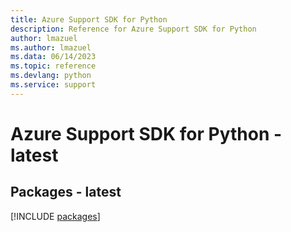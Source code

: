 ```yaml
---
title: Azure Support SDK for Python
description: Reference for Azure Support SDK for Python
author: lmazuel
ms.author: lmazuel
ms.data: 06/14/2023
ms.topic: reference
ms.devlang: python
ms.service: support
---
```

# Azure Support SDK for Python - latest
## Packages - latest
[!INCLUDE [packages](support-index.md)]